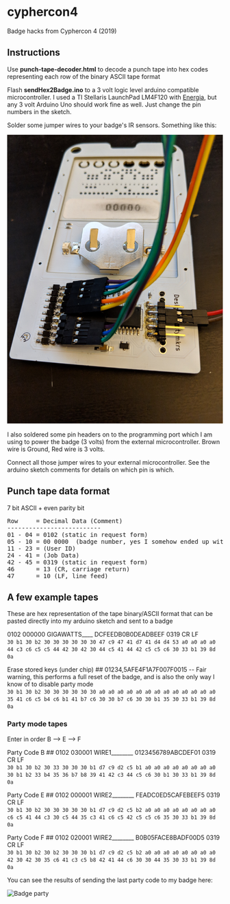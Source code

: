 # cyphercon4
Badge hacks from Cyphercon 4 (2019)

## Instructions
Use __punch-tape-decoder.html__ to decode a punch tape into hex codes representing each row of the binary ASCII tape format

Flash __sendHex2Badge.ino__ to a 3 volt logic level arduino compatible microcontroller. I used a TI Stellaris LaunchPad LM4F120 with [Energia](http://energia.nu/), but any 3 volt Arduino Uno should work fine as well. Just change the pin numbers in the sketch.

Solder some jumper wires to your badge's IR sensors. Something like this:

![Back of badge](badge-back.jpg)

I also soldered some pin headers on to the programming port which I am using to power the badge (3 volts) from the external microcontroller. Brown wire is Ground, Red wire is 3 volts.

Connect all those jumper wires to your external microcontroller. See the arduino sketch comments for details on which pin is which.


## Punch tape data format
7 bit ASCII + even parity bit
<pre>
Row     = Decimal Data (Comment)
--------------------------
01 - 04 = 0102 (static in request form)
05 - 10 = 00 0000  (badge number, yes I somehow ended up with badge # 0)
11 - 23 = (User ID)
24 - 41 = (Job Data)
42 - 45 = 0319 (static in request form)
46      = 13 (CR, carriage return)
47      = 10 (LF, line feed)
</pre>


## A few example tapes
These are hex representation of the tape binary/ASCII format that can be pasted directly into my arduino sketch and sent to a badge

0102 000000 GIGAWATTS____ DCFEEDB0B0DEADBEEF 0319 CR LF
<br>```30 b1 30 b2 30 30 30 30 30 30 47 c9 47 41 d7 41 d4 d4 53 a0 a0 a0 a0 44 c3 c6 c5 c5 44 42 30 42 30 44 c5 41 44 42 c5 c5 c6 30 33 b1 39 8d 0a```

Erase stored keys (under chip) ## 01234,5AFE4F1A7F007F0015 -- Fair warning, this performs a full reset of the badge, and is also the only way I know of to disable party mode
<br>```30 b1 30 b2 30 30 30 30 30 30 a0 a0 a0 a0 a0 a0 a0 a0 a0 a0 a0 a0 a0 35 41 c6 c5 b4 c6 b1 41 b7 c6 30 30 b7 c6 30 30 b1 35 30 33 b1 39 8d 0a```


### Party mode tapes
Enter in order B --> E --> F

Party Code B ## 0102 030001 WIRE1________ 0123456789ABCDEF01 0319 CR LF
<br>```30 b1 30 b2 30 33 30 30 30 b1 d7 c9 d2 c5 b1 a0 a0 a0 a0 a0 a0 a0 a0 30 b1 b2 33 b4 35 36 b7 b8 39 41 42 c3 44 c5 c6 30 b1 30 33 b1 39 8d 0a```

Party Code E ## 0102 000001 WIRE2________ FEADC0ED5CAFEBEEF5 0319 CR LF
<br>```30 b1 30 b2 30 30 30 30 30 b1 d7 c9 d2 c5 b2 a0 a0 a0 a0 a0 a0 a0 a0 c6 c5 41 44 c3 30 c5 44 35 c3 41 c6 c5 42 c5 c5 c6 35 30 33 b1 39 8d 0a```

Party Code F ## 0102 020001 WIRE2________ B0B05FACE8BADF00D5 0319 CR LF
<br>```30 b1 30 b2 30 b2 30 30 30 b1 d7 c9 d2 c5 b2 a0 a0 a0 a0 a0 a0 a0 a0 42 30 42 30 35 c6 41 c3 c5 b8 42 41 44 c6 30 30 44 35 30 33 b1 39 8d 0a```

You can see the results of sending the last party code to my badge here:

![Badge party](badge-party.gif)
